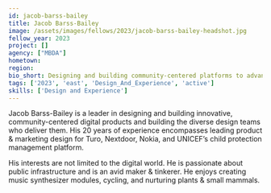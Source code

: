```yaml
---
id: jacob-barss-bailey
title: Jacob Barss-Bailey
image: /assets/images/fellows/2023/jacob-barss-bailey-headshot.jpg
fellow_year: 2023
project: []
agency: ["MBDA"]
hometown: 
region: 
bio_short: Designing and building community-centered platforms to advance equity.
tags: ['2023', 'east', 'Design_And_Experience', 'active']
skills: ['Design and Experience']
---
```


Jacob Barss-Bailey is a leader in designing and building innovative, community-centered digital products and building the diverse design teams who deliver them. His 20 years of experience encompasses leading product & marketing design for Turo, Nextdoor, Nokia, and UNICEF’s child protection management platform.

His interests are not limited to the digital world. He is passionate about public infrastructure and is an avid maker & tinkerer. He enjoys creating music synthesizer modules, cycling, and nurturing plants & small mammals.